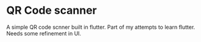 # QR Code scanner 
A simple QR code scnner built in flutter. Part of my attempts to learn flutter. Needs some refinement in UI. 
